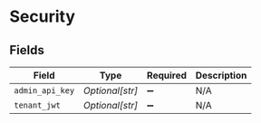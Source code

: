 # Security


## Fields

| Field              | Type               | Required           | Description        |
| ------------------ | ------------------ | ------------------ | ------------------ |
| `admin_api_key`    | *Optional[str]*    | :heavy_minus_sign: | N/A                |
| `tenant_jwt`       | *Optional[str]*    | :heavy_minus_sign: | N/A                |